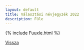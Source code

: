 ```yaml
---
layout: default
title: Választási névjegyzék 2022
description: Füle
---
```


{% include Fuuxle.html %}

[Vissza](./)